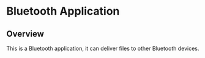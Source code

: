 # Bluetooth Application

## Overview

This is a Bluetooth application, it can deliver files to other Bluetooth devices.
 
